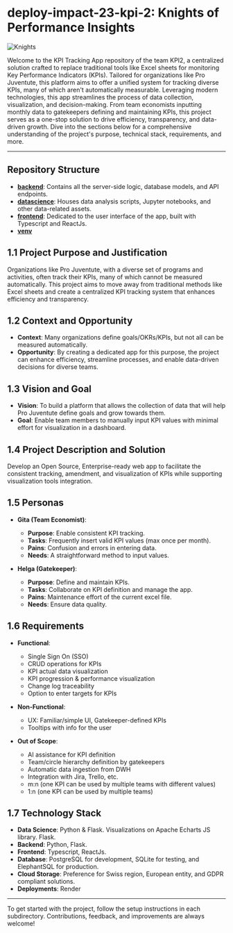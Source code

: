 # deploy-impact-23-kpi-2: Knights of Performance Insights

![Knights](https://github.com/WomenPlusPlus/deploy-impact-23-kpi-2/assets/9113484/a193d790-b8d5-466a-9bf4-46913c057f9a)

Welcome to the KPI Tracking App repository of the team KPI2, a centralized solution crafted to replace traditional tools like Excel sheets for monitoring Key Performance Indicators (KPIs). Tailored for organizations like Pro Juventute, this platform aims to offer a unified system for tracking diverse KPIs, many of which aren't automatically measurable. Leveraging modern technologies, this app streamlines the process of data collection, visualization, and decision-making. From team economists inputting monthly data to gatekeepers defining and maintaining KPIs, this project serves as a one-stop solution to drive efficiency, transparency, and data-driven growth. Dive into the sections below for a comprehensive understanding of the project's purpose, technical stack, requirements, and more.

---

## Repository Structure
- **[backend](./backend/)**: Contains all the server-side logic, database models, and API endpoints.
- **[datascience](./datascience/)**: Houses data analysis scripts, Jupyter notebooks, and other data-related assets.
- **[frontend](./frontend/)**: Dedicated to the user interface of the app, built with Typescript and ReactJs.
- **[venv](./venv/)**

## 1.1 Project Purpose and Justification
Organizations like Pro Juventute, with a diverse set of programs and activities, often track their KPIs, many of which cannot be measured automatically. This project aims to move away from traditional methods like Excel sheets and create a centralized KPI tracking system that enhances efficiency and transparency.

## 1.2 Context and Opportunity
- **Context**: Many organizations define goals/OKRs/KPIs, but not all can be measured automatically.
- **Opportunity**: By creating a dedicated app for this purpose, the project can enhance efficiency, streamline processes, and enable data-driven decisions for diverse teams.

## 1.3 Vision and Goal
- **Vision**: To build a platform that allows the collection of data that will help Pro Juventute define goals and grow towards them.
- **Goal**: Enable team members to manually input KPI values with minimal effort for visualization in a dashboard.

## 1.4 Project Description and Solution
Develop an Open Source, Enterprise-ready web app to facilitate the consistent tracking, amendment, and visualization of KPIs while supporting visualization tools integration.

## 1.5 Personas
- **Gita (Team Economist)**:
  - **Purpose**: Enable consistent KPI tracking.
  - **Tasks**: Frequently insert valid KPI values (max once per month).
  - **Pains**: Confusion and errors in entering data.
  - **Needs**: A straightforward method to input values.
  
- **Helga (Gatekeeper)**:
  - **Purpose**: Define and maintain KPIs.
  - **Tasks**: Collaborate on KPI definition and manage the app.
  - **Pains**: Maintenance effort of the current excel file.
  - **Needs**: Ensure data quality.

## 1.6 Requirements
- **Functional**:
  - Single Sign On (SSO)
  - CRUD operations for KPIs
  - KPI actual data visualization
  - KPI progression & performance visualization
  - Change log traceability
  - Option to enter targets for KPIs
  
- **Non-Functional**:
  - UX: Familiar/simple UI, Gatekeeper-defined KPIs
  - Tooltips with info for the user
  
- **Out of Scope**:
  - AI assistance for KPI definition
  - Team/circle hierarchy definition by gatekeepers
  - Automatic data ingestion from DWH
  - Integration with Jira, Trello, etc.
  - m:n (one KPI can be used by multiple teams with different values)
  - 1:n (one KPI can be used by multiple teams)

## 1.7 Technology Stack
- **Data Science**: Python & Flask. Visualizations on Apache Echarts JS library. Flask.
- **Backend**: Python, Flask.
- **Frontend**: Typescript, ReactJs.
- **Database**: PostgreSQL for development, SQLite for testing, and ElephantSQL for production.
- **Cloud Storage**: Preference for Swiss region, European entity, and GDPR compliant solutions.
- **Deployments**: Render

---

To get started with the project, follow the setup instructions in each subdirectory. Contributions, feedback, and improvements are always welcome!
